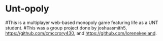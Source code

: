 # Unt-opoly

#This is a multiplayer web-based monopoly game featuring life as a UNT student.
#This was a group project done by joshuasmith5, https://github.com/cmccrory430, and https://github.com/lorenekeeland.
